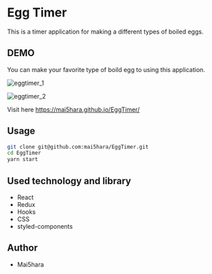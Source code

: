 # Egg Timer

This is a timer application for making a different types of boiled eggs.

## DEMO

You can make your favorite type of boild egg to using this application.<br>

![eggtimer_1](https://user-images.githubusercontent.com/44576047/91605331-227e8480-e925-11ea-8f2a-883c9033d25a.jpg)

![eggtimer_2](https://user-images.githubusercontent.com/44576047/91605339-25797500-e925-11ea-8ddd-f2e32d4b5674.jpg)

Visit here
https://mai5hara.github.io/EggTimer/

## Usage

```bash
git clone git@github.com:mai5hara/EggTimer.git
cd EggTimer
yarn start
```

## Used technology and library

* React
* Redux
* Hooks
* CSS
* styled-components

## Author

* Mai5hara
